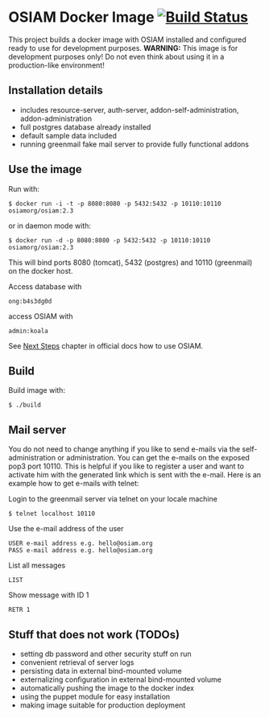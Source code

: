 OSIAM Docker Image [![Build Status](https://travis-ci.org/osiam/docker-image.png?branch=master)](https://travis-ci.org/osiam/docker-image)
==================

This project builds a docker image with OSIAM installed and configured ready to 
use for development purposes. **WARNING:** This image is for development purposes 
only! Do not even think about using it in a production-like environment!

Installation details
--------------------

* includes resource-server, auth-server, addon-self-administration, addon-administration
* full postgres database already installed
* default sample data included
* running greenmail fake mail server to provide fully functional addons

Use the image
-------------

Run with:

    $ docker run -i -t -p 8080:8080 -p 5432:5432 -p 10110:10110 osiamorg/osiam:2.3

or in daemon mode with:

    $ docker run -d -p 8080:8080 -p 5432:5432 -p 10110:10110 osiamorg/osiam:2.3

This will bind ports 8080 (tomcat), 5432 (postgres) and 10110 (greenmail) on
the docker host.

Access database with

    ong:b4s3dg0d

access OSIAM with

    admin:koala

See [Next Steps](https://github.com/osiam/osiam/blob/v2.3/docs/detailed-reference-installation.md#next-steps)
chapter in official docs how to use OSIAM.

Build
-----

Build image with:

    $ ./build
    
Mail server
-----------

You do not need to change anything if you like to send e-mails via the
self-administration or administration. You can get the e-mails on the exposed
pop3 port 10110. This is helpful if you like to register a user and want to
activate him with the generated link which is sent with the e-mail. Here is an
example how to get e-mails with telnet:

Login to the greenmail server via telnet on your locale machine

    $ telnet localhost 10110
    
Use the e-mail address of the user

    USER e-mail address e.g. hello@osiam.org
    PASS e-mail address e.g. hello@osiam.org
    
List all messages

    LIST

Show message with ID 1

    RETR 1

Stuff that does not work (TODOs)
--------------------------------

* setting db password and other security stuff on run
* convenient retrieval of server logs
* persisting data in external bind-mounted volume
* externalizing configuration in external bind-mounted volume
* automatically pushing the image to the docker index 
* using the puppet module for easy installation
* making image suitable for production deployment
